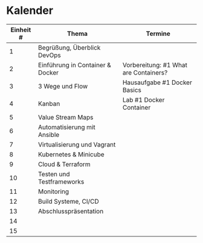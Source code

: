# Kalender 

| Einheit # | Thema | Termine |
| --- | --- | --- |
| 1 | Begrüßung, Überblick DevOps | | 
| 2 | Einführung in Container & Docker | Vorbereitung: #1 What are Containers? |
| 3 | 3 Wege und Flow | Hausaufgabe #1 Docker Basics |
| 4 | Kanban | Lab #1 Docker Container |
| 5 | Value Stream Maps | |
| 6 | Automatisierung mit Ansible | |
| 7 | Virtualisierung und Vagrant | |
| 8 | Kubernetes & Minicube | |
| 9 | Cloud & Terraform | |
| 10 | Testen und Testframeworks  | |
| 11 | Monitoring | |
| 12 | Build Systeme, CI/CD| |
| 13 | Abschlusspräsentation | |
| 14 | | |
| 15 | | |

